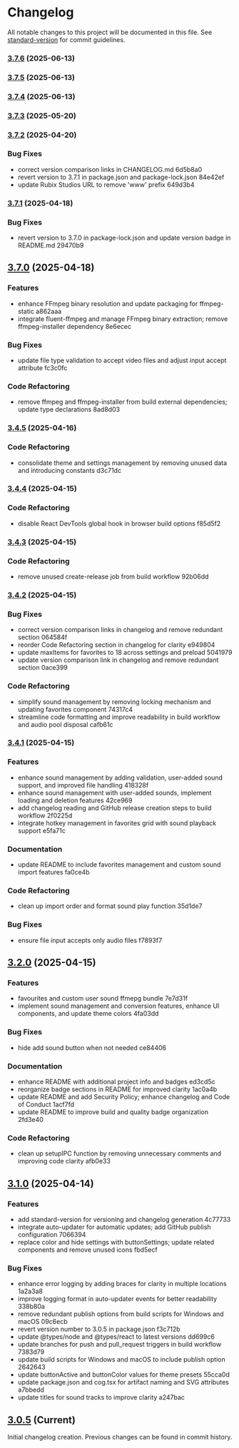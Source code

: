 # Changelog

All notable changes to this project will be documented in this file. See [standard-version](https://github.com/conventional-changelog/standard-version) for commit guidelines.

### [3.7.6](///compare/v3.7.5...v3.7.6) (2025-06-13)

### [3.7.5](///compare/v3.7.4...v3.7.5) (2025-06-13)

### [3.7.4](///compare/v3.7.3...v3.7.4) (2025-06-13)

### [3.7.3](///compare/v3.7.2...v3.7.3) (2025-05-20)

### [3.7.2](///compare/v3.7.1...v3.7.2) (2025-04-20)


### Bug Fixes

* correct version comparison links in CHANGELOG.md 6d5b8a0
* revert version to 3.7.1 in package.json and package-lock.json 84e42ef
* update Rubix Studios URL to remove 'www' prefix 649d3b4

### [3.7.1](///compare/v3.7.0...v3.7.1) (2025-04-18)


### Bug Fixes

* revert version to 3.7.0 in package-lock.json and update version badge in README.md 29470b9

## [3.7.0](///compare/v3.4.5...v3.7.0) (2025-04-18)


### Features

* enhance FFmpeg binary resolution and update packaging for ffmpeg-static a862aaa
* integrate fluent-ffmpeg and manage FFmpeg binary extraction; remove ffmpeg-installer dependency 8e6ecec


### Bug Fixes

* update file type validation to accept video files and adjust input accept attribute fc3c0fc


### Code Refactoring

* remove ffmpeg and ffmpeg-installer from build external dependencies; update type declarations 8ad8d03

### [3.4.5](///compare/v3.4.4...v3.4.5) (2025-04-16)


### Code Refactoring

* consolidate theme and settings management by removing unused data and introducing constants d3c71dc

### [3.4.4](///compare/v3.4.3...v3.4.4) (2025-04-15)


### Code Refactoring

* disable React DevTools global hook in browser build options f85d5f2

### [3.4.3](///compare/v3.4.2...v3.4.3) (2025-04-15)


### Code Refactoring

* remove unused create-release job from build workflow 92b06dd

### [3.4.2](///compare/v3.4.1...v3.4.2) (2025-04-15)


### Bug Fixes

* correct version comparison links in changelog and remove redundant section 064584f
* reorder Code Refactoring section in changelog for clarity e949804
* update maxItems for favorites to 18 across settings and preload 5041979
* update version comparison link in changelog and remove redundant section 0ace399


### Code Refactoring

* simplify sound management by removing locking mechanism and updating favorites component 74317c4
* streamline code formatting and improve readability in build workflow and audio pool disposal cafb61c

### [3.4.1](///compare/v3.2.0...v3.4.1) (2025-04-15)


### Features

* enhance sound management by adding validation, user-added sound support, and improved file handling 418328f
* enhance sound management with user-added sounds, implement loading and deletion features 42ce969
* add changelog reading and GitHub release creation steps to build workflow 2f0225d
* integrate hotkey management in favorites grid with sound playback support e5fa71c


### Documentation

* update README to include favorites management and custom sound import features fa0ce4b


### Code Refactoring

* clean up import order and format sound play function 35d1de7


### Bug Fixes

* ensure file input accepts only audio files f7893f7


## [3.2.0](///compare/v3.1.0...v3.2.0) (2025-04-15)


### Features

* favourites and custom user sound ffmepg bundle 7e7d31f
* implement sound management and conversion features, enhance UI components, and update theme colors 4fa03dd


### Bug Fixes

* hide add sound button when not needed ce84406


### Documentation

* enhance README with additional project info and badges ed3cd5c
* reorganize badge sections in README for improved clarity 1ac0a4b
* update README and add Security Policy; enhance changelog and Code of Conduct 1acf7fd
* update README to improve build and quality badge organization 2fd3e40


### Code Refactoring

* clean up setupIPC function by removing unnecessary comments and improving code clarity afb0e33

## [3.1.0](///compare/v3.0.4...v3.1.0) (2025-04-14)

### Features

* add standard-version for versioning and changelog generation 4c77733
* integrate auto-updater for automatic updates; add GitHub publish configuration 7066394
* replace color and hide settings with buttonSettings; update related components and remove unused icons fbd5ecf

### Bug Fixes

* enhance error logging by adding braces for clarity in multiple locations 1a2a3a8
* improve logging format in auto-updater events for better readability 338b80a
* remove redundant publish options from build scripts for Windows and macOS 09c6ecb
* revert version number to 3.0.5 in package.json f3c712b
* update @types/node and @types/react to latest versions dd699c6
* update branches for push and pull_request triggers in build workflow 7383d79
* update build scripts for Windows and macOS to include publish option 2642643
* update buttonActive and buttonColor values for theme presets 55cca0d
* update package.json and cog.tsx for artifact naming and SVG attributes a7bbedd
* update titles for sound tracks to improve clarity a247bac

## [3.0.5](https://github.com/rubixvi/soundboard/compare/v3.0.4...v3.0.5) (Current)

Initial changelog creation. Previous changes can be found in commit history.
